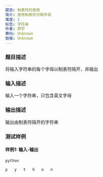 ```yaml
---
题目: 制表符的使用
简介: 使用制表符分隔字母
难度: 1
标签: 字符串
作者: 顾宇
慕码: Unknown
链接: Unknown
---
```


### 题目描述

将输入字符串的每个字母以制表符隔开，并输出

### 输入描述

输入一个字符串，只包含英文字母

### 输出描述

输出由制表符隔开的字符串

### 测试样例

#### 样例1: 输入-输出

```
python
```

```
p	y	t	h	o	n	
```

